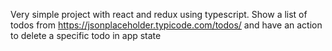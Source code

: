 Very simple project with react and redux using typescript. Show a list of todos from https://jsonplaceholder.typicode.com/todos/ and have an action to delete a specific todo in app state
